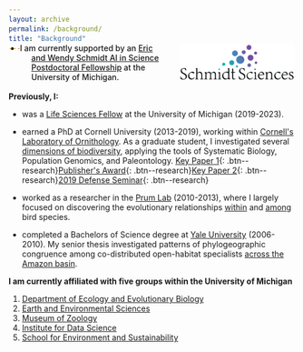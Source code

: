 ```yaml
---
layout: archive
permalink: /background/
title: "Background"
---
```


<div style="display: flex; align-items: center; margin-top: -30px;">
  <div style="width: 55%; padding-right: 0%;">
    <ul style="margin: 0; padding-left: 20px; list-style-position: outside;">
      <li style="font-weight: 500; list-style-type: disc; text-indent: -20px; padding-left: 20px;">
        I am currently supported by an <a href="https://midas.umich.edu/news/michigan-institute-for-data-science-announces-new-fellows/">Eric and Wendy Schmidt AI in Science Postdoctoral Fellowship</a> at the University of Michigan.
      </li>
    </ul>
  </div>
  <div style="width: 40%; padding-left: 5%;">
    <a href="https://www.schmidtsciences.org/" style="text-decoration: none;">
      <img src="/images/SchmidtSciencesLogo.png" alt="" style="width: 100%; pointer-events: none;">
    </a>
  </div>
</div>

<br>
<b>Previously, I:</b>

-   was a [Life Sciences Fellow](https://lifescifellows.umich.edu/) at the University of Michigan (2019-2023).

-   earned a PhD at Cornell University (2013-2019), working within [Cornell's Laboratory of Ornithology](https://www.birds.cornell.edu/home/). As a graduate student, I investigated several [dimensions of biodiversity](https://jakeberv.com/publication/2019-08-30-Berv_2019), applying the tools of Systematic Biology, Population Genomics, and Paleontology. [Key Paper 1](https://jakeberv.com/publication/2018-01-01-Berv_Field_2018){: .btn--research}[Publisher's Award](https://academic.oup.com/sysbio/pages/publishers_award?login=false#:~:text=Genomic%20Signature%20of,Berv%20et%20al.){: .btn--research}[Key Paper 2](https://github.com/jakeberv/jakeberv.github.io/raw/master/files/pdf/papers/Berv_et_al_2021.pdf){: .btn--research}[2019 Defense Seminar](https://www.youtube.com/watch?v=8A-j2DccpTw&list=PLt6TWRNEKcmUMXvUPbpFPVvb7Z8d0UbaN){: .btn--research}

-   worked as a researcher in the [Prum Lab](https://prumlab.yale.edu/) (2010-2013), where I largely focused on discovering the evolutionary relationships [within](https://www.sciencedirect.com/science/article/pii/S105579032100138X) and [among](https://www.nature.com/articles/nature15697) bird species.

-   completed a Bachelors of Science degree at [Yale University](https://eeb.yale.edu/) (2006-2010). My senior thesis investigated patterns of phylogeographic congruence among co-distributed open-habitat specialists [across the Amazon basin](https://jakeberv.github.io/publication/2021-03-08-vanEls_et_al_2021).

<b>I am currently affiliated with five groups within the University of Michigan</b>
1. [Department of Ecology and Evolutionary Biology](https://lsa.umich.edu/eeb/people/postdoctoral-fellows/jacob-berv.html)
2. [Earth and Environmental Sciences](https://lsa.umich.edu/earth/research/paleontology.html)
3. [Museum of Zoology](https://lsa.umich.edu/ummz) 
4. [Institute for Data Science](https://midas.umich.edu/)
5. [School for Environment and Sustainability](http://bcweeks.weebly.com/)